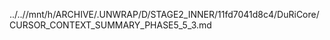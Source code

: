 ../..//mnt/h/ARCHIVE/.UNWRAP/D/STAGE2_INNER/11fd7041d8c4/DuRiCore/CURSOR_CONTEXT_SUMMARY_PHASE5_5_3.md